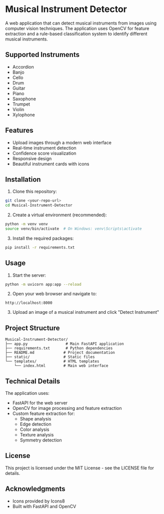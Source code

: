 # Musical Instrument Detector

A web application that can detect musical instruments from images using computer vision techniques. The application uses OpenCV for feature extraction and a rule-based classification system to identify different musical instruments.

## Supported Instruments

- Accordion
- Banjo
- Cello
- Drum
- Guitar
- Piano
- Saxophone
- Trumpet
- Violin
- Xylophone

## Features

- Upload images through a modern web interface
- Real-time instrument detection
- Confidence score visualization
- Responsive design
- Beautiful instrument cards with icons

## Installation

1. Clone this repository:
```bash
git clone <your-repo-url>
cd Musical-Instrument-Detector
```

2. Create a virtual environment (recommended):
```bash
python -m venv venv
source venv/bin/activate  # On Windows: venv\Scripts\activate
```

3. Install the required packages:
```bash
pip install -r requirements.txt
```

## Usage

1. Start the server:
```bash
python -m uvicorn app:app --reload
```

2. Open your web browser and navigate to:
```
http://localhost:8000
```

3. Upload an image of a musical instrument and click "Detect Instrument"

## Project Structure

```
Musical-Instrument-Detector/
├── app.py                 # Main FastAPI application
├── requirements.txt       # Python dependencies
├── README.md             # Project documentation
├── static/               # Static files
└── templates/            # HTML templates
    └── index.html        # Main web interface
```

## Technical Details

The application uses:
- FastAPI for the web server
- OpenCV for image processing and feature extraction
- Custom feature extraction for:
  - Shape analysis
  - Edge detection
  - Color analysis
  - Texture analysis
  - Symmetry detection

## License

This project is licensed under the MIT License - see the LICENSE file for details.

## Acknowledgments

- Icons provided by Icons8
- Built with FastAPI and OpenCV 